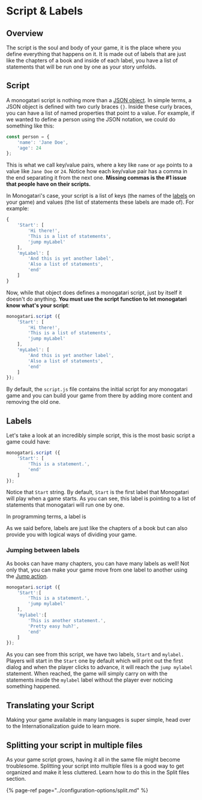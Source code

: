 # Script & Labels

## Overview

The script is the soul and body of your game, it is the place where you define everything that happens on it. It is made out of labels that are just like the chapters of a book and inside of each label, you have a list of statements that will be run one by one as your story unfolds.

## Script

A monogatari script is nothing more than a [JSON object](https://developer.mozilla.org/en-US/docs/Learn/JavaScript/Objects/JSON). In simple terms, a JSON object is defined with two curly braces `{}`. Inside these curly braces, you can have a list of named properties that point to a value. For example, if we wanted to define a person using the JSON notation, we could do something like this:

```javascript
const person = {
    'name': 'Jane Doe',
    'age': 24
};
```

This is what we call key/value pairs, where a key like `name` or `age` points to a value like `Jane Doe` or `24`. Notice how each key/value pair has a comma in the end separating it from the next one. **Missing commas is the \#1 issue that people have on their scripts.**

In Monogatari's case, your script is a list of keys \(the names of the [labels](script-and-labels.md#labels) on your game\) and values \(the list of statements these labels are made of\). For example:

```javascript
{
    'Start': [
        'Hi there!',
        'This is a list of statements',
        'jump myLabel'
    ],
    'myLabel': [
        'And this is yet another label',
        'Also a list of statements',
        'end'
    ]
}
```

Now, while that object does defines a monogatari script, just by itself it doesn't do anything. **You must use the script function to let monogatari know what's your script**:

```javascript
monogatari.script ({
    'Start': [
        'Hi there!',
        'This is a list of statements',
        'jump myLabel'
    ],
    'myLabel': [
        'And this is yet another label',
        'Also a list of statements',
        'end'
    ]
});
```

By default, the `script.js` file contains the initial script for any monogatari game and you can build your game from there by adding more content and removing the old one.

## Labels

Let's take a look at an incredibly simple script, this is the most basic script a game could have:

```javascript
monogatari.script ({
    'Start': [
        'This is a statement.',
        'end'
    ]
});
```

Notice that `Start` string. By default, `Start` is the first label that Monogatari will play when a game starts. As you can see, this label is pointing to a list of statements that monogatari will run one by one.

In programming terms, a label is

As we said before, labels are just like the chapters of a book but can also provide you with logical ways of dividing your game.

### Jumping between labels

As books can have many chapters, you can have many labels as well! Not only that, you can make your game move from one label to another using the [Jump action](../script-actions/jump.md).

```javascript
monogatari.script ({
    'Start':[
        'This is a statement.',
        'jump mylabel'
    ],
    'mylabel':[
        'This is another statement.',
        'Pretty easy huh?',
        'end'
    ]
});
```

As you can see from this script, we have two labels, `Start` and `mylabel.` Players will start in the `Start` one by default which will print out the first dialog and when the player clicks to advance, it will reach the `jump mylabel` statement. When reached, the game will simply carry on with the statements inside the `mylabel` label without the player ever noticing something happened.

## Translating your  Script

Making your game available in many languages is super simple, head over to the Internationalization guide to learn more.

## Splitting your script in multiple files

As your game script grows, having it all in the same file might become troublesome. Splitting your script into multiple files is a good way to get organized and make it less cluttered. Learn how to do this in the Split files section.

{% page-ref page="../configuration-options/split.md" %}

